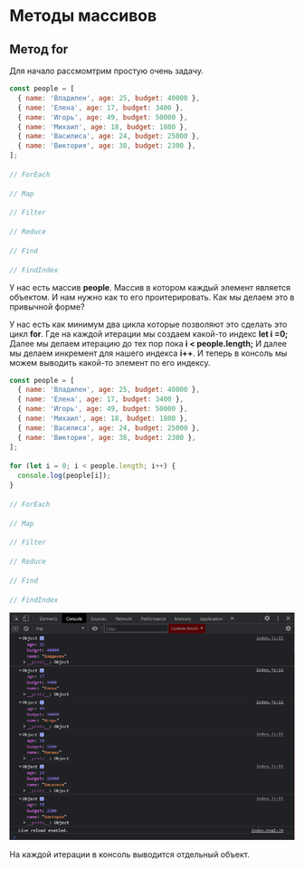 # Методы массивов

## Метод for

Для начало рассмомтрим простую очень задачу.

```js
const people = [
  { name: 'Владилен', age: 25, budget: 40000 },
  { name: 'Елена', age: 17, budget: 3400 },
  { name: 'Игорь', age: 49, budget: 50000 },
  { name: 'Михаил', age: 18, budget: 1800 },
  { name: 'Василиса', age: 24, budget: 25000 },
  { name: 'Виктория', age: 38, budget: 2300 },
];

// ForEach

// Map

// Filter

// Reduce

// Find

// FindIndex
```

У нас есть массив **people**. Массив в котором каждый элемент является объектом. И нам нужно как то его проитерировать. Как мы делаем это в привычной форме?

У нас есть как минимум два цикла которые позволяют это сделать это цикл **for**. Где на каждой итерации мы создаем какой-то индекс **let i =0;** Далее мы делаем итерацию до тех пор пока **i < people.length;** И далее мы делаем инкремент для нашего индекса **i++**. И теперь в консоль мы можем выводить какой-то элемент по его индексу.

```js
const people = [
  { name: 'Владилен', age: 25, budget: 40000 },
  { name: 'Елена', age: 17, budget: 3400 },
  { name: 'Игорь', age: 49, budget: 50000 },
  { name: 'Михаил', age: 18, budget: 1800 },
  { name: 'Василиса', age: 24, budget: 25000 },
  { name: 'Виктория', age: 38, budget: 2300 },
];

for (let i = 0; i < people.length; i++) {
  console.log(people[i]);
}

// ForEach

// Map

// Filter

// Reduce

// Find

// FindIndex
```

![](img/001.png)

На каждой итерации в консоль выводится отдельный объект.
